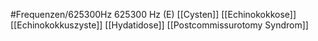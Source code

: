 #Frequenzen/625300Hz
625300 Hz (E)
[[Cysten]]
[[Echinokokkose]]
[[Echinokokkuszyste]]
[[Hydatidose]]
[[Postcommissurotomy Syndrom]]
